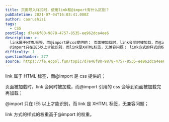 ```yaml
---
title: 页面导入样式时，使用link和@import有什么区别？
pubDatetime: 2021-07-04T16:03:41.000Z
author: caorushizi
tags:
  - CSS
postSlug: d7e46f80-9878-4757-8535-ee962dca4ee6
description: >-
  link属于HTML标签，而@import是css提供的； 页面被加载时，link会同时被加载，而@import引用的css会等到页面被加载完再加载；
  @import只在IE5以上才能识别，而link是XHTML标签，无兼容问题； link方式的样式的权重高于@import的权重。
difficulty: 1
questionNumber: 277
source: https://fe.ecool.fun/topic/d7e46f80-9878-4757-8535-ee962dca4ee6
---
```


link 属于 HTML 标签，而@import 是 css 提供的；

页面被加载时，link 会同时被加载，而@import 引用的 css 会等到页面被加载完再加载；

@import 只在 IE5 以上才能识别，而 link 是 XHTML 标签，无兼容问题；

link 方式的样式的权重高于@import 的权重。
